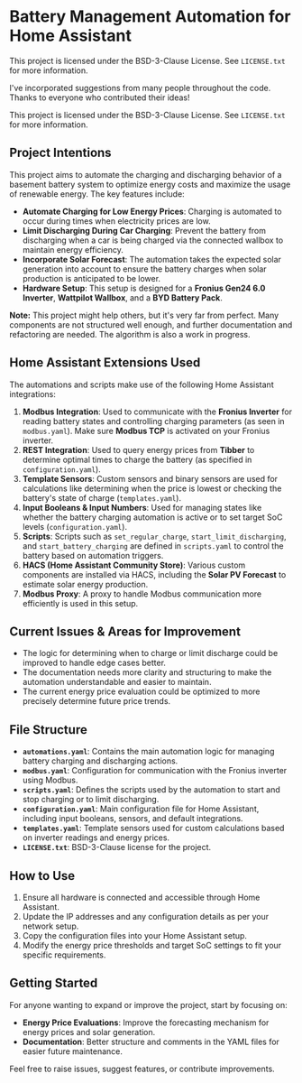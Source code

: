 # Battery Management Automation for Home Assistant

This project is licensed under the BSD-3-Clause License. See `LICENSE.txt` for more information.

I've incorporated suggestions from many people throughout the code. Thanks to everyone who contributed their ideas!

This project is licensed under the BSD-3-Clause License. See `LICENSE.txt` for more information.

## Project Intentions
This project aims to automate the charging and discharging behavior of a basement battery system to optimize energy costs and maximize the usage of renewable energy. The key features include:

- **Automate Charging for Low Energy Prices**: Charging is automated to occur during times when electricity prices are low.
- **Limit Discharging During Car Charging**: Prevent the battery from discharging when a car is being charged via the connected wallbox to maintain energy efficiency.
- **Incorporate Solar Forecast**: The automation takes the expected solar generation into account to ensure the battery charges when solar production is anticipated to be lower.
- **Hardware Setup**: This setup is designed for a **Fronius Gen24 6.0 Inverter**, **Wattpilot Wallbox**, and a **BYD Battery Pack**.

**Note:** This project might help others, but it's very far from perfect. Many components are not structured well enough, and further documentation and refactoring are needed. The algorithm is also a work in progress.

## Home Assistant Extensions Used
The automations and scripts make use of the following Home Assistant integrations:

1. **Modbus Integration**: Used to communicate with the **Fronius Inverter** for reading battery states and controlling charging parameters (as seen in `modbus.yaml`). Make sure **Modbus TCP** is activated on your Fronius inverter.
2. **REST Integration**: Used to query energy prices from **Tibber** to determine optimal times to charge the battery (as specified in `configuration.yaml`).
3. **Template Sensors**: Custom sensors and binary sensors are used for calculations like determining when the price is lowest or checking the battery's state of charge (`templates.yaml`).
4. **Input Booleans & Input Numbers**: Used for managing states like whether the battery charging automation is active or to set target SoC levels (`configuration.yaml`).
5. **Scripts**: Scripts such as `set_regular_charge`, `start_limit_discharging`, and `start_battery_charging` are defined in `scripts.yaml` to control the battery based on automation triggers.
6. **HACS (Home Assistant Community Store)**: Various custom components are installed via HACS, including the **Solar PV Forecast** to estimate solar energy production.
7. **Modbus Proxy**: A proxy to handle Modbus communication more efficiently is used in this setup.

## Current Issues & Areas for Improvement
- The logic for determining when to charge or limit discharge could be improved to handle edge cases better.
- The documentation needs more clarity and structuring to make the automation understandable and easier to maintain.
- The current energy price evaluation could be optimized to more precisely determine future price trends.

## File Structure
- **`automations.yaml`**: Contains the main automation logic for managing battery charging and discharging actions.
- **`modbus.yaml`**: Configuration for communication with the Fronius inverter using Modbus.
- **`scripts.yaml`**: Defines the scripts used by the automation to start and stop charging or to limit discharging.
- **`configuration.yaml`**: Main configuration file for Home Assistant, including input booleans, sensors, and default integrations.
- **`templates.yaml`**: Template sensors used for custom calculations based on inverter readings and energy prices.
- **`LICENSE.txt`**: BSD-3-Clause license for the project.

## How to Use
1. Ensure all hardware is connected and accessible through Home Assistant.
2. Update the IP addresses and any configuration details as per your network setup.
3. Copy the configuration files into your Home Assistant setup.
4. Modify the energy price thresholds and target SoC settings to fit your specific requirements.

## Getting Started
For anyone wanting to expand or improve the project, start by focusing on:
- **Energy Price Evaluations**: Improve the forecasting mechanism for energy prices and solar generation.
- **Documentation**: Better structure and comments in the YAML files for easier future maintenance.

Feel free to raise issues, suggest features, or contribute improvements.


